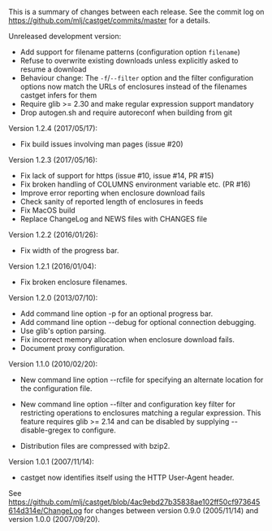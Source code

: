 This is a summary of changes between each release. See the commit log on
https://github.com/mlj/castget/commits/master for a details.

Unreleased development version:

  * Add support for filename patterns (configuration option `filename`)
  * Refuse to overwrite existing downloads unless explicitly asked to resume a
    download
  * Behaviour change: The `-f`/`--filter` option and the filter configuration
    options now match the URLs of enclosures instead of the filenames castget
    infers for them
  * Require glib >= 2.30 and make regular expression support mandatory
  * Drop autogen.sh and require autoreconf when building from git

Version 1.2.4 (2017/05/17):

  * Fix build issues involving man pages (issue #20)

Version 1.2.3 (2017/05/16):

  * Fix lack of support for https (issue #10, issue #14, PR #15)
  * Fix broken handling of COLUMNS environment variable etc. (PR #16)
  * Improve error reporting when enclosure download fails
  * Check sanity of reported length of enclosures in feeds
  * Fix MacOS build
  * Replace ChangeLog and NEWS files with CHANGES file

Version 1.2.2 (2016/01/26):

  * Fix width of the progress bar.

Version 1.2.1 (2016/01/04):

  * Fix broken enclosure filenames.

Version 1.2.0 (2013/07/10):

  * Add command line option -p for an optional progress bar.
  * Add command line option --debug for optional connection debugging.
  * Use glib's option parsing.
  * Fix incorrect memory allocation when enclosure download fails.
  * Document proxy configuration.

Version 1.1.0 (2010/02/20):

  * New command line option --rcfile for specifying an alternate location for
  the configuration file.

  * New command line option --filter and configuration key filter for
  restricting operations to enclosures matching a regular
  expression. This feature requires glib >= 2.14 and can be disabled
  by supplying --disable-gregex to configure.

  * Distribution files are compressed with bzip2.

Version 1.0.1 (2007/11/14):

  * castget now identifies itself using the HTTP User-Agent header.

See https://github.com/mlj/castget/blob/4ac9ebd27b35838ae102ff50cf973645614d314e/ChangeLog
for changes between version 0.9.0 (2005/11/14) and version 1.0.0 (2007/09/20).
